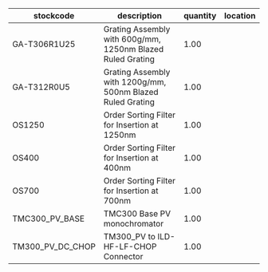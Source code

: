|stockcode|description|quantity|location|
|---------|-----------|--------|--------|
|GA-T306R1U25|Grating Assembly with 600g/mm, 1250nm Blazed Ruled Grating|1.00||
|GA-T312R0U5|Grating Assembly with 1200g/mm, 500nm Blazed Ruled Grating|1.00||
|OS1250|Order Sorting Filter for Insertion at 1250nm|1.00||
|OS400|Order Sorting Filter for Insertion at 400nm|1.00||
|OS700|Order Sorting Filter for Insertion at 700nm|1.00||
|TMC300_PV_BASE|TMC300 Base PV monochromator|1.00||
|TM300_PV_DC_CHOP|TM300_PV to ILD-HF-LF-CHOP Connector|1.00||
